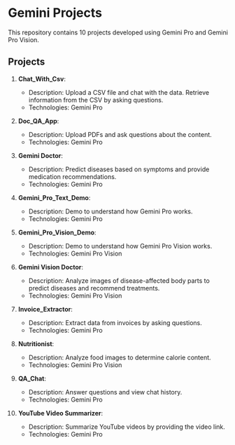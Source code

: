 # Gemini Projects

This repository contains 10 projects developed using Gemini Pro and Gemini Pro Vision.

## Projects

1. **Chat_With_Csv**:
   - Description: Upload a CSV file and chat with the data. Retrieve information from the CSV by asking questions.
   - Technologies: Gemini Pro

2. **Doc_QA_App**:
   - Description: Upload PDFs and ask questions about the content.
   - Technologies: Gemini Pro

3. **Gemini Doctor**:
   - Description: Predict diseases based on symptoms and provide medication recommendations.
   - Technologies: Gemini Pro

4. **Gemini_Pro_Text_Demo**:
   - Description: Demo to understand how Gemini Pro works.
   - Technologies: Gemini Pro

5. **Gemini_Pro_Vision_Demo**:
   - Description: Demo to understand how Gemini Pro Vision works.
   - Technologies: Gemini Pro Vision

6. **Gemini Vision Doctor**:
   - Description: Analyze images of disease-affected body parts to predict diseases and recommend treatments.
   - Technologies: Gemini Pro Vision

7. **Invoice_Extractor**:
   - Description: Extract data from invoices by asking questions.
   - Technologies: Gemini Pro

8. **Nutritionist**:
   - Description: Analyze food images to determine calorie content.
   - Technologies: Gemini Pro Vision

9. **QA_Chat**:
   - Description: Answer questions and view chat history.
   - Technologies: Gemini Pro

10. **YouTube Video Summarizer**:
    - Description: Summarize YouTube videos by providing the video link.
    - Technologies: Gemini Pro

